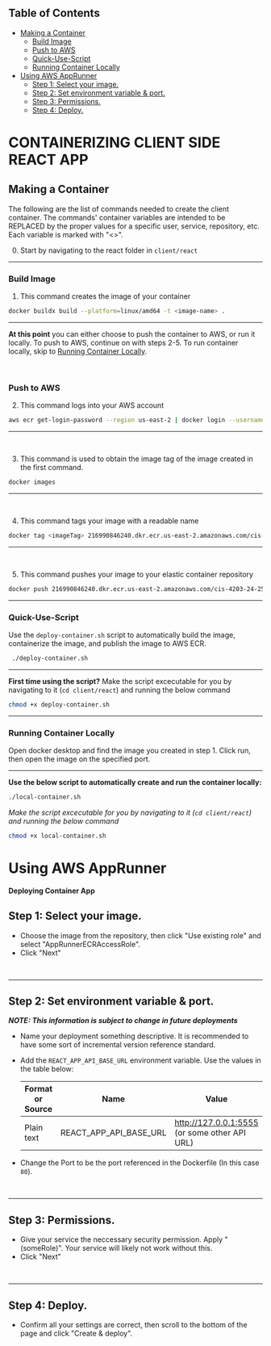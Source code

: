 ## Table of Contents

- [Making a Container](#making-a-container)
    - [Build Image](#build-image)
    - [Push to AWS](#push-to-aws)
    - [Quick-Use-Script](#quick-use-script)
    - [Running Container Locally](#running-container-locally)
- [Using AWS AppRunner](#using-aws-apprunner)
  - [Step 1: Select your image.](#step-1-select-your-image)
  - [Step 2: Set environment variable & port.](#step-2-set-environment-variable--port)
  - [Step 3: Permissions.](#step-3-permissions)
  - [Step 4: Deploy.](#step-4-deploy)


# CONTAINERIZING CLIENT SIDE REACT APP
## Making a Container
The following are the list of commands needed to create the client container. The commands' container variables are intended to be REPLACED by the proper values for a specific user, service, repository, etc. Each variable is marked with "<>".

0. Start by navigating to the react folder in `client/react`

---

### Build Image
1. This command creates the image of your container
```bash
docker buildx build --platform=linux/amd64 -t <image-name> .
```

---

**At this point** you can either choose to push the container to AWS, or run it locally. To push to AWS, continue on with steps 2-5. To run container locally, skip to [Running Container Locally](#running-container-locally).

<br>

### Push to AWS
2. This command logs into your AWS account
```bash
aws ecr get-login-password --region us-east-2 | docker login --username AWS --password-stdin 216990846240.dkr.ecr.us-east-2.amazonaws.com/cis-4203-24-25
```

---

<br>

3. This command is used to obtain the image tag of the image created in the first command.
```bash
docker images
```

---

<br>

4. This command tags your image with a readable name
```bash
docker tag <imageTag> 216990846240.dkr.ecr.us-east-2.amazonaws.com/cis-4203-24-25:<image-name>
```

---

<br>

5. This command pushes your image to your elastic container repository
```bash
docker push 216990846240.dkr.ecr.us-east-2.amazonaws.com/cis-4203-24-25:<image-name>
```

---

### Quick-Use-Script
Use the `deploy-container.sh` script to automatically build the image, containerize the image, and publish the image to AWS ECR.

```bash
 ./deploy-container.sh
```

---

**First time using the script?**
Make the script excecutable for you by navigating to it (`cd client/react`) and running the below command
```bash
chmod +x deploy-container.sh
```

---

### Running Container Locally
Open docker desktop and find the image you created in step 1. Click run, then open the image on the specified port. 

---
**Use the below script to automatically create and run the container locally:**

```bash
./local-container.sh
```

_Make the script excecutable for you by navigating to it (`cd client/react`) and running the below command_
```bash
chmod +x local-container.sh
```


# Using AWS AppRunner
**Deploying Container App**
## Step 1: Select your image.
* Choose the image from the repository, then click "Use existing role" and select "AppRunnerECRAccessRole". 
* Click "Next"
<br>

---

## Step 2: Set environment variable & port. 
**_NOTE: This information is subject to change in future deployments_**
* Name your deployment something descriptive. It is recommended to have some sort of incremental version reference standard. 
* Add the `REACT_APP_API_BASE_URL` environment variable. Use the values in the table below:

    | Format or Source | Name | Value |
    | ---------------- | ---- | ----- |
    | Plain text | REACT_APP_API_BASE_URL | http://127.0.0.1:5555 (or some other API URL) |

* Change the Port to be the port referenced in the Dockerfile (In this case `80`).
<br>

---

## Step 3: Permissions. 
* Give your service the neccessary security permission. Apply "(someRole)". Your service will likely not work without this.
* Click "Next"
<br>

---

## Step 4: Deploy. 
* Confirm all your settings are correct, then scroll to the bottom of the page and click "Create & deploy". 